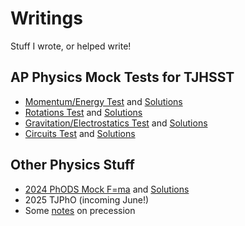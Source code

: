 # Writings
Stuff I wrote, or helped write!

## AP Physics Mock Tests for TJHSST
- [Momentum/Energy Test](path:data/Momentum_and_Energy_Mock_Test.pdf) and [Solutions](path:data/Momentum_and_Energy_Mock_Test_Solutions.pdf)
- [Rotations Test](path:data/Rotations_Mock_Test.pdf) and [Solutions](path:data/Rotations_Mock_Test_Solutions.pdf)
- [Gravitation/Electrostatics Test](path:data/Gravitation_and_Electrostatics_Mock_Test.pdf) and [Solutions](path:data/Gravitation_and_Electrostatics_Mock_Test_Solutions.pdf)
- [Circuits Test](path:data/Circuits_Mock_Test.pdf) and [Solutions](path:data/Circuits_Mock_Test_Solutions.pdf)

## Other Physics Stuff
- [2024 PhODS Mock F=ma](path:data/2024_PhODS_Mock_Fma.pdf) and [Solutions](path:data/2024_PhODS_Mock_F_ma_Solutions.pdf)
- 2025 TJPhO (incoming June!)
- Some [notes](path:data/Angular_Momentum.pdf) on precession
